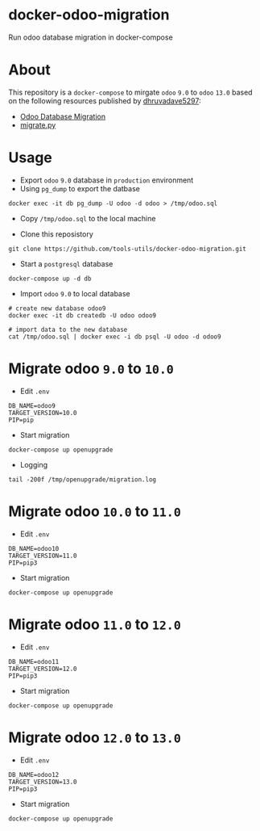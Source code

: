 # docker-odoo-migration
Run odoo database migration in docker-compose

# About
This repository is a `docker-compose` to mirgate `odoo` `9.0` to `odoo` `13.0` based on the following resources published by [dhruvadave5297](https://medium.com/@dhruvadave5297):

- [Odoo Database Migration](https://medium.com/@dhruvadave5297/odoo-database-migration-3df0050a231c)
- [migrate.py](https://gist.github.com/DhruvaDave/67be77caf492aa09cdb84c7c51d5ee39)

# Usage

- Export `odoo` `9.0` database in `production` environment
- Using `pg_dump` to export the datbase

```
docker exec -it db pg_dump -U odoo -d odoo > /tmp/odoo.sql
```

- Copy `/tmp/odoo.sql` to the local machine

- Clone this reposistory

```
git clone https://github.com/tools-utils/docker-odoo-migration.git
```
- Start a `postgresql` database

```
docker-compose up -d db
```

- Import `odoo` `9.0` to local database

```
# create new database odoo9
docker exec -it db createdb -U odoo odoo9

# import data to the new database
cat /tmp/odoo.sql | docker exec -i db psql -U odoo -d odoo9
```

# Migrate odoo `9.0` to `10.0`

- Edit `.env`
```
DB_NAME=odoo9
TARGET_VERSION=10.0
PIP=pip
```

- Start migration

```
docker-compose up openupgrade
```

- Logging

```
tail -200f /tmp/openupgrade/migration.log 
```

# Migrate odoo `10.0` to `11.0`

- Edit `.env`
```
DB_NAME=odoo10
TARGET_VERSION=11.0
PIP=pip3
```

- Start migration

```
docker-compose up openupgrade
```

# Migrate odoo `11.0` to `12.0`

- Edit `.env`
```
DB_NAME=odoo11
TARGET_VERSION=12.0
PIP=pip3
```

- Start migration

```
docker-compose up openupgrade
```

# Migrate odoo `12.0` to `13.0`

- Edit `.env`
```
DB_NAME=odoo12
TARGET_VERSION=13.0
PIP=pip3
```

- Start migration

```
docker-compose up openupgrade
```
